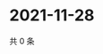 # 2021-11-28

共 0 条

<!-- BEGIN WEIBO -->
<!-- 最后更新时间 Sun Nov 28 2021 11:14:58 GMT+0800 (China Standard Time) -->

<!-- END WEIBO -->
